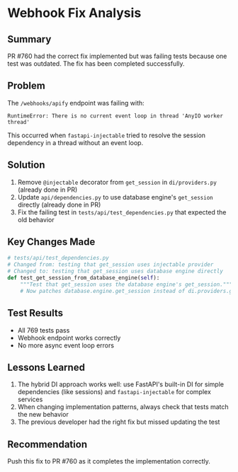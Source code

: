 # Webhook Fix Analysis

## Summary
PR #760 had the correct fix implemented but was failing tests because one test was outdated. The fix has been completed successfully.

## Problem
The `/webhooks/apify` endpoint was failing with:
```
RuntimeError: There is no current event loop in thread 'AnyIO worker thread'
```

This occurred when `fastapi-injectable` tried to resolve the session dependency in a thread without an event loop.

## Solution
1. Remove `@injectable` decorator from `get_session` in `di/providers.py` (already done in PR)
2. Update `api/dependencies.py` to use database engine's `get_session` directly (already done in PR)
3. Fix the failing test in `tests/api/test_dependencies.py` that expected the old behavior

## Key Changes Made
```python
# tests/api/test_dependencies.py
# Changed from: testing that get_session uses injectable provider
# Changed to: testing that get_session uses database engine directly
def test_get_session_from_database_engine(self):
    """Test that get_session uses the database engine's get_session."""
    # Now patches database.engine.get_session instead of di.providers.get_session
```

## Test Results
- All 769 tests pass
- Webhook endpoint works correctly
- No more async event loop errors

## Lessons Learned
1. The hybrid DI approach works well: use FastAPI's built-in DI for simple dependencies (like sessions) and `fastapi-injectable` for complex services
2. When changing implementation patterns, always check that tests match the new behavior
3. The previous developer had the right fix but missed updating the test

## Recommendation
Push this fix to PR #760 as it completes the implementation correctly.
